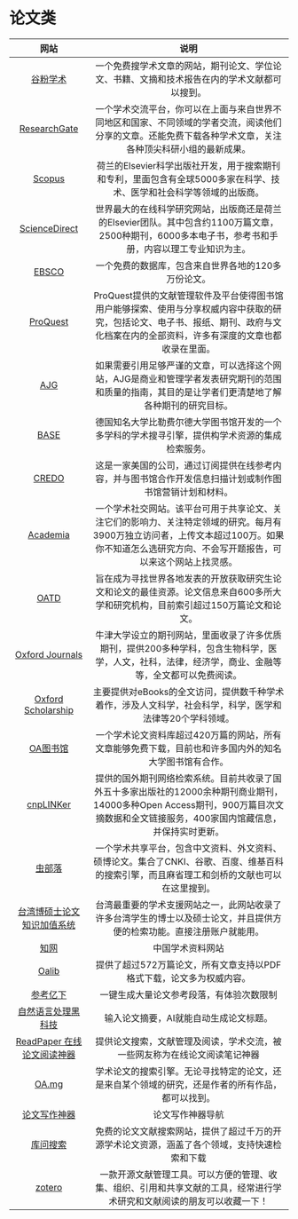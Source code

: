 # 论文类

|网站|说明|
|:---:|:---:|
|[谷粉学术](https://scholar.google.com/)|一个免费搜学术文章的网站，期刊论文、学位论文、书籍、文摘和技术报告在内的学术文献都可以搜到。|
|[ResearchGate](https://www.researchgate.net/)|一个学术交流平台，你可以在上面与来自世界不同地区和国家、不同领域的学者交流，阅读他们分享的文章。还能免费下载各种学术文章，关注各种顶尖科研小组的最新成果。|
|[Scopus](https://www.scopus.com/)|荷兰的Elsevier科学出版社开发，用于搜索期刊和专利，里面包含有全球5000多家在科学、技术、医学和社会科学等领域的出版商。|
|[ScienceDirect](https://www.sciencedirect.com/)|世界最大的在线科学研究网站，出版商还是荷兰的Elsevier团队。其中包含约1100万篇文章，2500种期刊，6000多本电子书，参考书和手册，内容以理工专业知识为主。|
|[EBSCO](https://www.ebsco.com/products/research-databases/ebsco-open-dissertations)|一个免费的数据库，包含来自世界各地的120多万份论文。|
|[ProQuest](https://www.proquest.com/)|ProQuest提供的文献管理软件及平台使得图书馆用户能够探索、使用与分享权威内容中获取的研究，包括论文、电子书、报纸、期刊、政府与文化档案在内的全部资料，许多有深度的文章也都收录在里面。|
|[AJG](https://charteredabs.org/academic-journal-guide-2018/)|如果需要引用足够严谨的文章，可以选择这个网站，AJG是商业和管理学者发表研究期刊的范围和质量的指南，其目的是让学者们更清楚地了解各种期刊的研究目标。|
|[BASE](http://www.base-search.net/)|德国知名大学比勒费尔德大学图书馆开发的一个多学科的学术搜寻引擎，提供构学术资源的集成检索服务。|
|[CREDO](https://search.credoreference.com/)|这是一家美国的公司，通过订阅提供在线参考内容，并与图书馆合作开发信息扫描计划或制作图书馆营销计划和材料。|
|[Academia](https://www.academia.edu/)|一个学术社交网站。该平台可用于共享论文、关注它们的影响力、关注特定领域的研究。每月有3900万独立访问者，上传文本超过100万。如果你不知道怎么选研究方向、不会写开题报告，可以来这个网站上找灵感。|
|[OATD](https://oatd.org/)|旨在成为寻找世界各地发表的开放获取研究生论文和论文的最佳资源。论文信息来自600多所大学和研究机构，目前索引超过150万篇论文和论文。|
|[Oxford Journals](https://academic.oup.com/journals)|牛津大学设立的期刊网站，里面收录了许多优质期刊，提供200多种学科，包含生物科学，医学，人文，社科，法律，经济学，商业、金融等等，全文都可以免费阅读。|
|[Oxford Scholarship](https://www.oxfordscholarship.com/page/about-oso/about)|主要提供对eBooks的全文访问，提供数千种学术着作，涉及人文科学，社会科学，科学，医学和法律等20个学科领域。|
|[OA图书馆](http://www.oalib.com/)|一个学术论文资料库超过420万篇的网站，所有文章能够免费下载，目前也和许多国内外的知名大学图书馆有合作。|
|[cnpLINKer](http://cnplinker.cnpeak.com/)|提供的国外期刊网络检索系统。目前共收录了国外五十多家出版社的12000余种期刊商业期刊，14000多种Open Access期刊，900万篇目次文摘数据和全文链接服务，400家国内馆藏信息，并保持实时更新。|
|[虫部落](http://www.chongbuluo.com/)|一个学术共享平台，包含中文资料、外文资料、硕博论文。集合了CNKI、谷歌、百度、维基百科的搜索引擎，而且麻省理工和剑桥的文献也可以在这里搜到。|
|[台湾博硕士论文知识加值系统](http://ndltd.ncl.edu.tw/)|台湾最重要的学术支援网站之一，此网站收录了许多台湾学生的博士以及硕士论文，并且提供方便的检索功能。直接注册账户就能用。|
|[知网](https://i.cnki.net/)|中国学术资料网站|
|[Oalib](https://www.oalib.com/)|提供了超过572万篇论文，所有文章支持以PDF格式下载，论文多为权威内容。|
|[参考亿下](https://ref.article.cool/)|一键生成大量论文参考段落，有体验次数限制|
|[自然语言处理黑科技](https://easydl.zzh.coderai.cn/demo-1)|输入论文摘要，AI就能自动生成论文标题。|
|[ReadPaper 在线论文阅读神器](https://readpaper.com/)|提供论文搜索，文献管理及阅读，学术交流，被一些网友称为在线论文阅读笔记神器|
|[OA.mg](https://oa.mg/)|学术论文的搜索引擎。无论寻找特定的论文，还是来自某个领域的研究，还是作者的所有作品，都可以找到。|
|[论文写作神器](https://www.xiaolvji.com/u/ljyandlwl)|论文写作神器导航|
|[库问搜索](http://www.koovin.com/)|免费的论文文献搜索网站，提供了超过千万的开源学术论文资源，涵盖了各个领域，支持快速检索和下载|
|[zotero](https://www.zotero.org/)|一款开源文献管理工具。可以方便的管理、收集、组织、引用和共享文献的工具，经常进行学术研究和文献阅读的朋友可以收藏一下！|
